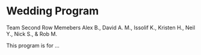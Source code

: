 # Wedding Program
Team Second Row
Memebers Alex B., David A. M., Issolif K., Kristen H., Neil Y., Nick S., & Rob M.

This program is for ...


